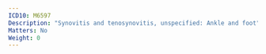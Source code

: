 ```yaml
---
ICD10: M6597
Description: "Synovitis and tenosynovitis, unspecified: Ankle and foot"
Matters: No
Weight: 0
---
```



